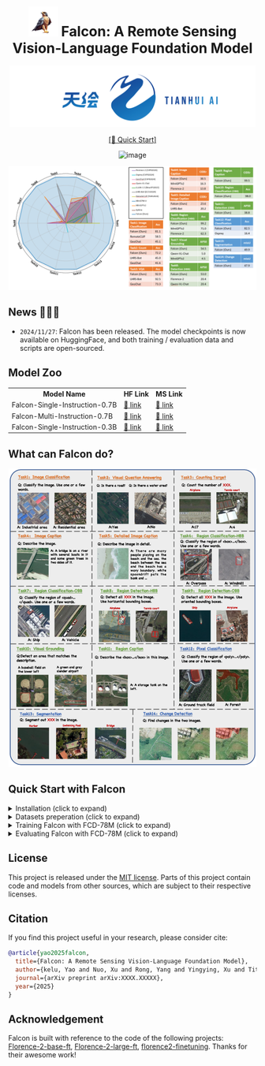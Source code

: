 <div align="center">

# <img width="60" alt="image" src="assets/falcon.png"> Falcon: A Remote Sensing Vision-Language Foundation Model

<div align="center">
  <img width="500" alt="image" src="assets/tianhui.png">
  <br>
</div>

[\[🚀 Quick Start\]](#quick-start-with-Falcon)



<img height="55" alt="image" src="https://github.com/user-attachments/assets/bd62ab46-f0ea-40c6-ab10-7fde671716cc">

![opencompass](assets/radar_graph.png)

</div>

## News 🚀🚀🚀

- `2024/11/27`: Falcon has been released. The model checkpoints is now available on HuggingFace, and both training / evaluation data and scripts are open-sourced.


## Model Zoo

<table>
  <tr>
    <th>Model Name</th>
    <th>HF&nbsp;Link</th>
    <th>MS&nbsp;Link</th>
  </tr>
  <tr>
    <td>Falcon-Single-Instruction-0.7B</td>
    <td><a href="https://huggingface.co/OpenGVLab/InternVL2-1B">🤗 link</a></td>
    <td><a href="https://modelscope.cn/models/OpenGVLab/InternVL2-1B">🤖 link</a></td>
  </tr>
  <tr>
    <td>Falcon-Multi-Instruction-0.7B</td>
    <td><a href="https://huggingface.co/OpenGVLab/InternVL2-1B">🤗 link</a></td>
    <td><a href="https://modelscope.cn/models/OpenGVLab/InternVL2-1B">🤖 link</a></td>
  </tr>
  <tr>
    <td>Falcon-Single-Instruction-0.3B</td>
    <td><a href="https://huggingface.co/OpenGVLab/InternVL2-1B">🤗 link</a></td>
    <td><a href="https://modelscope.cn/models/OpenGVLab/InternVL2-1B">🤖 link</a></td>
  </tr>
</table>

## What can Falcon do?
![opencompass](assets/task_example.png)

## Quick Start with Falcon

<details>
  <summary>Installation (click to expand)</summary>

```bash
conda create -n falon python=3.10
conda activate falcon
pip install -r requirements.txt
```

</details>

<details>
  <summary>Datasets preperation (click to expand)</summary>

Download FCD-78M dataset which can be found in [here](https://modelscope.cn/models/OpenGVLab/InternVL2-1B). Then, unzip and place/link the dataset at the root path of this repo. The directory structure should be as follows:
```bash
|-Datasets
|----XXX_task
|    |---xxxxx.jpg
|    ...
|----XXX_task
|    |---xxxxx.jpg
|    ...
|----train_label
|    |---single_instruction_conversation_train.json
|    |---multi_instruction_conversation_train.json
|    ...
|----test_label
|    |---XXX_test.json
|    ...
```

</details>

<details>
  <summary>Training Falcon with FCD-78M (click to expand)</summary>

1. Download the checkpoints you want and place them at the root path of this repo. The directory structure should be as follows:
```bash
|-model_checkpoints
|----Falcon-Single-Instruction-0.7B
|    |---pytorch_model.bin
|    ...
|----Falcon-Multi-Instruction-0.7B
|    |---pytorch_model.bin
|    ...
|...
```

2. Here we give an example of a training script used for single instruction training. You may runing this script on master machine node and every slave machine node you have. Note that some parameters in this script should be modified according to the machine node on which it is running.

```bash
RANK=0 # The node idx of current machine node
WORLD_SIZE=1 # The total number of machine node
GPU_NUM=8 # The number of gpu in each machine node
MASTER_ADDR=localhost # The IP address of the master machine node
MASTER_PORT=12355 # The port of the master machine node

python multi_node_distributed_train.py \
    --node_rank $RANK \
    --world_size $(($GPU_NUM*$WORLD_SIZE)) \
    --master_addr $MASTER_ADDR \
    --master_port $MASTER_PORT \
    --checkpoint_path model_checkpoints/<checkpoint_dir_name> \
    --dataset FCD-78M \
    --label_json Datasets/train_label/single_instruction_conversation_train.json \
    --num_workers 2 \
    --batch_size 7 \  # Adjust this value according to your GPU memory
    --epochs 3 \
    --run_name Falcon-Single-Instruction-0.7B_new
```
</details>

<details>
  <summary>Evaluating Falcon with FCD-78M (click to expand)</summary>

1. Here we provide an example of the evaluation program to evaluate Falcon using FCD-78M dataset with the json annotation file.

```bash
GPU=0
CUDA_VISIBLE_DEVICES=$GPU python single_gpu_inference_eval.py \
    --model-path model_checkpoints/<checkpoint_dir_name> \
    --eval-file Datasets/test_label/single_instruction_conversation_test.json \
    --dataset-path FCD-78M \
    --result-path ./ \
    --batch_size 8 \  # Adjust this value according to your GPU memory
    --num_workers 2 \
```

2. To calculate the evaluation metrics, please follow this bash format.

```bash
python evaluation.py
```

</details>

## License

This project is released under the [MIT license](LICENSE). Parts of this project contain code and models from other sources, which are subject to their respective licenses.

## Citation

If you find this project useful in your research, please consider cite:

```BibTeX
@article{yao2025falcon,
  title={Falcon: A Remote Sensing Vision-Language Foundation Model},
  author={kelu, Yao and Nuo, Xu and Rong, Yang and Yingying, Xu and Titinunt, Kitrungrotsakul and Zhuoyan, Gao and yi, Ren and Jin, Wang and Ning, Wei and Chao, Li},
  journal={arXiv preprint arXiv:XXXX.XXXXX},
  year={2025}
}
```

## Acknowledgement

Falcon is built with reference to the code of the following projects: [Florence-2-base-ft](https://huggingface.co/microsoft/Florence-2-base-ft), [Florence-2-large-ft](https://huggingface.co/microsoft/Florence-2-large-ft), [florence2-finetuning](https://github.com/andimarafioti/florence2-finetuning). Thanks for their awesome work!

